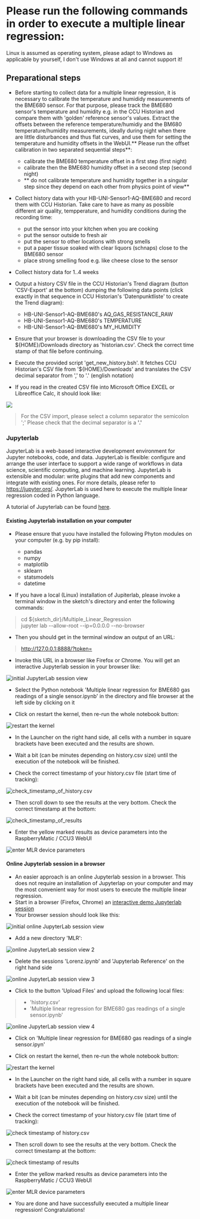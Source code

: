 # Please run the following commands in order to execute a multiple linear regression:
Linux is assumed as operating system, please adapt to Windows as applicable by yourself, I don't use Windows at all and cannot support it!

## Preparational steps

- Before starting to collect data for a multiple linear regression, it is necessary to calibrate the temperature and humididy measurements of the BME680 sensor. For that purpose, please track the BME680 sensor's temperature and humidity e.g. in the CCU Historian and compare them with 'golden' reference sensor's values. Extract the offsets between the reference temperature/humidiy and the BM680 temperature/humidity measurements, ideally during night when there are little disturbances and thus flat curves, and use them for setting the temperature and humidity offsets in the WebUI.** Please run the offset calibration in two separated sequential steps**:
	+ calibrate the BME680 temperature offset in a first step (first night)
	+ calibrate then the BME680 humidity offset in a second step (second night)
	- ** do not calibrate temperature and humidity together in a singular step since they depend on each other from physics point of view**

- Collect history data with your HB-UNI-Sensor1-AQ-BME680 and record them with CCU Historian.
	Take care to have as many as possible different air quality, tempperature, and humidity conditions during the recording time:
	- put the sensor into your kitchen when you are cooking
	- put the sensor outside to fresh air
	- put the sensor to other locations with strong smells
	- put a paper tissue soaked with clear liquors (schnaps) close to the BME680 sensor
	- place strong smelling food e.g. like cheese close to the sensor<br/>
- Collect history data for 1..4 weeks
- Output a history CSV file in the CCU Historian's Trend diagram (button 'CSV-Export' at the bottom) dumping the following data points (click exactly in that sequence in CCU Historian's 'Datenpunktliste' to create the Trend diagram):

	- HB-UNI-Sensor1-AQ-BME680's AQ_GAS_RESISTANCE_RAW
	- HB-UNI-Sensor1-AQ-BME680's TEMPERATURE
	- HB-UNI-Sensor1-AQ-BME680's MY_HUMIDITY <br/>

- Ensure that your browser is downloading the CSV file to your ${HOME}/Downloads directory as 'historian.csv'. Check the correct time stamp of that file before continuing. <br/>

- Execute the provided script 'get_new_history.bsh'. It fetches CCU Historian's CSV file from '${HOME}/Downloads' and translates the CSV decimal separator from ',' to '.' (english notation) <br/>

- If you read in the created CSV file into Microsoft Office EXCEL or Libreoffice Calc, it should look like:

 ![ ](./EXCEL_Calc_view.png  "converted CSV view in EXCEL/Calc")

 >For the CSV import, please select a column separator the semicolon ';'
 Please check that the decimal separator is a **'.'**
 
### Jupyterlab

JupyterLab is a web-based interactive development environment for Jupyter notebooks, code, and data. JupyterLab is flexible: configure and arrange the user interface to support a wide range of workflows in data science, scientific computing, and machine learning. JupyterLab is extensible and modular: write plugins that add new components and integrate with existing ones.
For more details, please refer to https://jupyter.org/.
JupyterLab is used here to execute the multiple linear regression coded in Python language.

A tutorial of Jupyterlab can be found [here](https://www.tutorialspoint.com/jupyter/jupyterlab_installation_and_getting_started.htm).


#### Existing Jupyterlab installation on your computer

- Please ensure that yuou have installed the following Phyton modules on your computer (e.g. by pip install):
	+ pandas
	+ numpy
	+ matplotlib
	+ sklearn
	+ statsmodels
	+ datetime


- If you have a local (Linux) installation of Jupiterlab, please invoke a terminal window in the sketch's directory and enter the following commands:

>cd ${sketch_dir}/Multiple_Linear_Regression<br/>
>jupyter lab --allow-root --ip=0.0.0.0 --no-browser<br/>

- Then you should get in the terminal window an output of an URL:

> http://127.0.0.1:8888/?token=<token>

- Invoke this URL in a browser like Firefox or Chrome. You will get an interactive Jupyterlab session in your browser like:

![initial JupyterLab session view](./Jupyterlab_initial.png  "initial JupyterLab session view")

- Select the Python notebook 'Multiple linear regression for BME680 gas readings of a single sensor.ipynb' in the directory and file browser at the left side by clicking on it

- Click on restart the kernel, then re-run the whole notebook button:

![restart the kernel](./Restart_the_kernel.png  "Restart the kernel")

- In the Launcher on the right hand side, all cells with a number in square brackets have been executed and the results are shown.

- Wait a bit (can be minutes depending on history.csv size) until the execution of the notebook will be finished.

- Check the correct timestamp of your history.csv file (start time of tracking):


![check_timestamp_of_history.csv](./check_timestamp_of_history.csv_head_line.png  "check timestamp of history.csv")


- Then scroll down to see the results at the very bottom. Check the correct timestamp at the bottom:


![check_timestamp_of_results](./Results_of_multiple_linear_regression.png  "check timestamp of results")


- Enter the yellow marked results as device parameters into the RaspberryMatic / CCU3 WebUI


![enter MLR device parameters](../Images/Setting_of_device_parameters_in_WebUI.png  "enter MLR device parameters")




#### Online Jupyterlab session in a browser

- An easier approach is an online Jupyterlab session in a browser. This does not require an installation of Jupyterlap on your computer and may the most convenient way for most users to execute the multiple linear regression.
- Start in a browser (Firefox, Chrome) an [interactive demo Jupyterlab session](https://mybinder.org/v2/gh/jupyterlab/jupyterlab-demo/master?urlpath=lab/tree/demo)
- Your browser session should look like this:

![initial online JupyterLab session view](./Online_Jupyterlab_1.png  "initial online JupyterLab session view")

- Add a new directory 'MLR':

![online JupyterLab session view 2](./Online_Jupyterlab_2.png  "online JupyterLab session view 2")

- Delete the sessions 'Lorenz.ipynb' and 'Jupyterlab Reference' on the right hand side

![online JupyterLab session view 3](./Online_Jupyterlab_3.png  "online JupyterLab session view 3")

- Click to the button 'Upload Files' and upload the following local files:

> 	+ 'history.csv'
> 	+ 'Multiple linear regression for BME680 gas readings of a single sensor.ipynb'

![online JupyterLab session view 4](./Online_Jupyterlab_4.png  "online JupyterLab session view 4")

- Click on 'Multiple linear regression for BME680 gas readings of a single sensor.ipyn'

- Click on restart the kernel, then re-run the whole notebook button:

![restart the kernel](./Restart_the_kernel.png  "Restart the kernel")

- In the Launcher on the right hand side, all cells with a number in square brackets have been executed and the results are shown.

- Wait a bit (can be minutes depending on history.csv size) until the execution of the notebook will be finished.

- Check the correct timestamp of your history.csv file (start time of tracking):


![check timestamp of history.csv](./check_timestamp_of_history.csv_head_line.png  "check timestamp of history.csv")


- Then scroll down to see the results at the very bottom. Check the correct timestamp at the bottom:


![check timestamp of results](./Results_of_multiple_linear_regression.png  "check timestamp of results")


- Enter the yellow marked results as device parameters into the RaspberryMatic / CCU3 WebUI


![enter MLR device parameters](../Images/Setting_of_device_parameters_in_WebUI.png  "enter MLR device parameters")


- You are done and have successfully executed a multiple linear regression! Congratulations!


